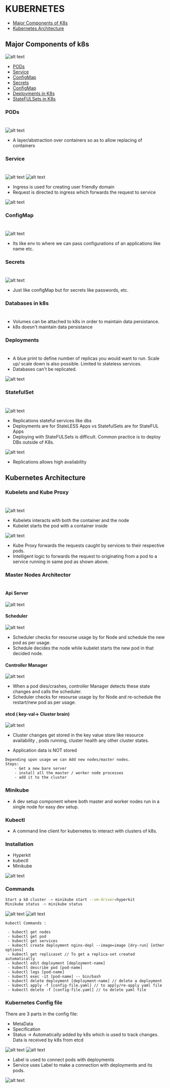 # KUBERNETES

 - [Major Components of K8s](#major-components-of-k8s)
 - [Kubernetes Architecture](#kubernetes-architecture)

## Major Components of k8s

![alt text](/resources/k8Comps.png "k8")

- [PODs](#pods)
- [Service](#service)
- [ConfigMap](#configmap)
- [Secrets](#secrets)
- [ConfigMap](#configmap)
- [Deployments in K8s](#deployments)
- [StateFULSets in K8s](#statefulset)


### PODs
#

![alt text](/resources/k8s-pod.png "k8")

- A layer/abstraction over containers so as to allow replacing of containers

### Service
#

![alt text](/resources/k8s-service.png "k8")
![alt text](/resources/k8s-service2.png "k8")

- Ingress is used for creating user friendly domain
- Request is directed to ingress which forwards the request to service

![alt text](/resources/k8-service3.png "k8")


### ConfigMap
#
![alt text](/resources/configMap.png "configMap")

- Its like env to where we can pass configurations of an applications like name etc.

### Secrets
#
![alt text](/resources/configMapsecret.png "secret")

- Just like configMap but for secrets like passwords, etc.

### Databases in k8s
#
 - Volumes can be attached to k8s in order to maintain data persistance.
 - k8s doesn't maintain data persistance

### Deployments
#
- A blue print to define number of replicas you would want to run. Scale up/ scale down is also possible. Limited to stateless services.
- Databases can't be replicated.

![alt text](/resources/deployments.png "dep")

### StatefulSet
#
![alt text](/resources/statefulsets.png "sfs")

- Replications stateful services like dbs
- Deployments are for StateLESS Apps vs StatefulSets are for StateFUL Apps 
- Deploying with StateFULSets is difficult. Common practice is to deploy DBs outside of K8s.  


![alt text](/resources/overall.png "sfs")

- Replications allows high availability


## Kubernetes Architecture

### Kubelets and Kube Proxy
#
![alt text](/resources/kubelets.png "sfs")

- Kubelets interacts with both the container and the node
- Kubelet starts the pod with a container inside

![alt text](/resources/k8s-Arch.png "sfs")

- Kube Proxy forwards the requests caught by services to their respective pods.
- Intelligent logic to forwards the request to originating from a pod to a service running in same pod as shown above. 


### Master Nodes Architector
#
#### Api Server

![alt text](/resources/k8s-arch2.png "sfs")

#### Scheduler
![alt text](/resources/k8s-arch-sceduler.png "sfs")

- Scheduler checks for resourse usage by for Node and schedule the new pod as per usage.
- Schedule decides the node while kubelet starts the new pod in that decided node.

#### Controller Manager

![alt text](/resources/k8s-arch-controller.png "sfs")

- When a pod dies/crashes, controller Manager detects these state changes and calls the scheduler.
- Scheduler checks for resourse usage by for Node and re-schedule the restart/new pod as per usage.

#### etcd ( key-val-> Cluster brain)

![alt text](/resources/k8s-arch-etcd.png "sfs")

- Cluster changes get stored in the key value store like resource availability , pods running, cluster health any other cluster states.

- Application data is NOT stored

``` 
Depending upon usage we can Add new nodes/master nodes.
Steps: 
    - Get a new bare server
    - install all the master / worker node processes
    - add it to the cluster
```


### Minikube
- A dev setup component where both master and worker nodes run in a single node for easy dev setup.

### Kubectl
- A command line client for kubernetes to interact with clusters of k8s.

### Installation

- Hyperkit
- kubectl
- Minikube

![alt text](/resources/abstraction.png "sfs")
### Commands

```bash
Start a k8 cluster -> minikube start --vm-driver=hyperkit
Minikube status -> minikube status
```

![alt text](/resources/basic-commands.png "sfs")
![alt text](/resources/basic-commands-2.png "sfs")

```
kubectl Commands : 

 - kubectl get nodes
 - kubectl get pod
 - kubectl get services
 - kubectl create deployment nginx-depl --image=image [dry-run] [other options]
 - kubectl get replicaset // To get a replica-set created automatically
 - kubectl edit deployment [deployment-name]
 - kubectl describe pod [pod-name]
 - kubectl logs [pod-name]
 - kubectl exec -it [pod-name] -- bin/bash
 - kubectl delete deployment [deployment-name] // delete a deployment
 - kubectl apply -f [config-file.yaml] // to apply/re-apply yaml file 
 - kubectl delete -f [config-file.yaml] // to delete yaml file 

```

### Kubernetes Config file

There are 3 parts in the config file:
- MetaData
- Specification
- Status 
    -> Automatically added by k8s which is used to track changes. Data is received by k8s from etcd


![alt text](/resources/config1.png "sfs")
![alt text](/resources/config2.png "sfs")

- Label is used to connect pods with deployments
- Service uses Label to make a connection with deployments and its pods.

![alt text](/resources/config3.png "sfs")




